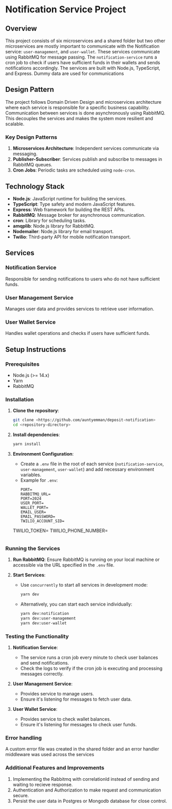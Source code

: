 # Notification Service Project

## Overview

This project consists of six microservices  and a shared folder but two other microservices are mostly important to communicate with the Notification service: `user-management`, and `user-wallet`. These services communicate using RabbitMQ for message passing. The `notification-service` runs a cron job to check if users have sufficient funds in their wallets and sends notifications accordingly. The services are built with Node.js, TypeScript, and Express. Dummy data are used for communications

## Design Pattern

The project follows Domain Driven Design and microservices architecture where each service is responsible for a specific business capability. Communication between services is done asynchronously using RabbitMQ. This decouples the services and makes the system more resilient and scalable.

### Key Design Patterns

1. **Microservices Architecture**: Independent services communicate via messaging.
2. **Publisher-Subscriber**: Services publish and subscribe to messages in RabbitMQ queues.
3. **Cron Jobs**: Periodic tasks are scheduled using `node-cron`.

## Technology Stack

- **Node.js**: JavaScript runtime for building the services.
- **TypeScript**: Type safety and modern JavaScript features.
- **Express**: Web framework for building the REST APIs.
- **RabbitMQ**: Message broker for asynchronous communication.
- **cron**: Library for scheduling tasks.
- **amqplib**: Node.js library for RabbitMQ.
- **Nodemailer**: Node.js library for email transport.
- **Twilio**: Third-party API for mobile notification transport.

## Services

### Notification Service

Responsible for sending notifications to users who do not have sufficient funds.

### User Management Service

Manages user data and provides services to retrieve user information.

### User Wallet Service

Handles wallet operations and checks if users have sufficient funds.

## Setup Instructions

### Prerequisites

- Node.js (>= 14.x)
- Yarn
- RabbitMQ

### Installation

1. **Clone the repository**:
    ```bash
    git clone <https://github.com/auntyemman/deposit-notification>
    cd <repository-directory>
    ```

2. **Install dependencies**:
    ```bash
    yarn install
    ```

3. **Environment Configuration**:
   - Create a `.env` file in the root of each service (`notification-service`, `user-management`, `user-wallet`) and add necessary environment variables.
   - Example for `.env`:
     ```
     PORT=
     RABBITMQ_URL=
     PORT=2024
     USER_PORT=
     WALLET_PORT=
     EMAIL_USER=
     EMAIL_PASSWORD=
     TWILIO_ACCOUNT_SID=
    TWILIO_TOKEN=
    TWILIO_PHONE_NUMBER=

     ```

### Running the Services

1. **Run RabbitMQ**:
   Ensure RabbitMQ is running on your local machine or accessible via the URL specified in the `.env` file.

2. **Start Services**:
    - Use `concurrently` to start all services in development mode:
      ```bash
      yarn dev
      ```

    - Alternatively, you can start each service individually:
      ```bash
      yarn dev:notification
      yarn dev:user-management
      yarn dev:user-wallet
      ```

### Testing the Functionality

1. **Notification Service**:
   - The service runs a cron job every minute to check user balances and send notifications.
   - Check the logs to verify if the cron job is executing and processing messages correctly.

2. **User Management Service**:
   - Provides service to manage users.
   - Ensure it's listening for messages to fetch user data.

3. **User Wallet Service**:
   - Provides service to check wallet balances.
   - Ensure it's listening for messages to check user funds.

### Error handling
A custom error file was created in the shared folder and an error handler middleware was used across the services

### Additional Features and Improvements
1. Implementing the Rabbitmq with correlationId instead of sending and waiting to recieve response.
2. Authentication and Authorization to make request and communication secure.
3. Persist the user data in Postgres or Mongodb database for close control.